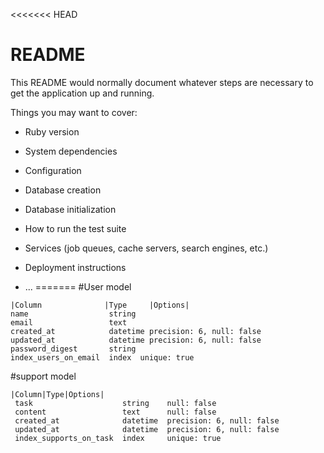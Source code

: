 <<<<<<< HEAD
# README

This README would normally document whatever steps are necessary to get the
application up and running.

Things you may want to cover:

* Ruby version

* System dependencies

* Configuration

* Database creation

* Database initialization

* How to run the test suite

* Services (job queues, cache servers, search engines, etc.)

* Deployment instructions

* ...
=======
#User model
```
|Column              |Type     |Options|
name                  string 
email                 text 
created_at            datetime precision: 6, null: false
updated_at            datetime precision: 6, null: false
password_digest       string
index_users_on_email  index  unique: true
```

#support model 
```
|Column|Type|Options|
 task                    string    null: false
 content                 text      null: false
 created_at              datetime  precision: 6, null: false
 updated_at              datetime  precision: 6, null: false
 index_supports_on_task  index     unique: true
 ```